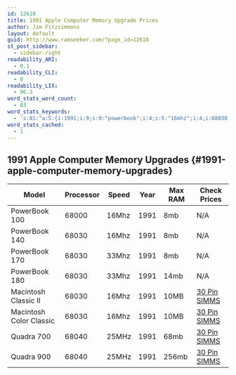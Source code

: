 ```yaml
---
id: 12610
title: 1991 Apple Computer Memory Upgrade Prices
author: Jim Fitzsimmons
layout: default
guid: http://www.ramseeker.com/?page_id=12610
st_post_sidebar:
  - sidebar-right
readability_ARI:
  - 0.1
readability_CLI:
  - 0
readability_LIX:
  - 96.3
word_stats_word_count:
  - 83
word_stats_keywords:
  - 's:81:"a:5:{i:1991;i:9;s:9:"powerbook";i:4;s:5:"16mhz";i:4;i:68030;i:5;s:5:"simms";i:4;}";'
word_stats_cached:
  - 1
---
```

## 1991 Apple Computer Memory Upgrades {#1991-apple-computer-memory-upgrades}

| Model                   | Processor | Speed | Year | Max RAM | Check Prices      |
| ----------------------- | --------- | ----- | ---- | ------- | ----------------- |
| PowerBook 100           | 68000     | 16Mhz | 1991 | 8mb     | N/A               |
| PowerBook 140           | 68030     | 16Mhz | 1991 | 8mb     | N/A               |
| PowerBook 170           | 68030     | 33Mhz | 1991 | 8mb     | N/A               |
| PowerBook 180           | 68030     | 33Mhz | 1991 | 14mb    | N/A               |
| Macintosh Classic II    | 68030     | 16Mhz | 1991 | 10MB    | [30 Pin SIMMS][1] |
| Macintosh Color Classic | 68030     | 16Mhz | 1991 | 10MB    | [30 Pin SIMMS][1] |
| Quadra 700              | 68040     | 25MHz | 1991 | 68mb    | [30 Pin SIMMS][1] |
| Quadra 900              | 68040     | 25MHz | 1991 | 256mb   | [30 Pin SIMMS][1] |

 [1]: http://www.ramseeker.com/30-pin-simms/
